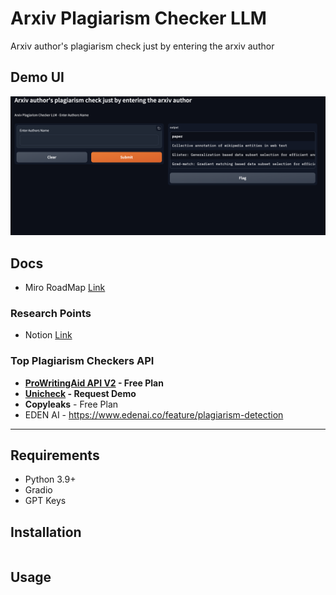 # Arxiv Plagiarism Checker LLM

Arxiv author's plagiarism check just by entering the arxiv author

## Demo UI

![Demo Image](images/demo_ui.png)


## Docs

- Miro RoadMap [Link](https://miro.com/app/board/uXjVN8HgXk8=/)

### Research Points

- Notion [Link](https://gamingflexer.notion.site/Arxiv-983d173f46c1426caa9dab319f4ddb3d?pvs=4)

### Top Plagiarism Checkers API

- **[ProWritingAid API V2](https://cloud.prowritingaid.com/analysis/swagger/ui/index) - Free Plan**
- **[Unicheck](https://unicheck.com/plagiarism-checker-api) - Request Demo**
- **Copyleaks** - Free Plan
- EDEN AI - https://www.edenai.co/feature/plagiarism-detection

----

## Requirements

- Python 3.9+
- Gradio
- GPT Keys

## Installation

```bash

```

## Usage

```python

```
